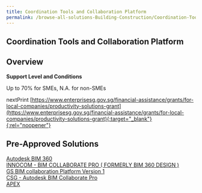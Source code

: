```yaml
---
title: Coordination Tools and Collaboration Platform
permalink: /browse-all-solutions-Building-Construction/Coordination-Tools-and-Collaboration-Platform
---
```


## Coordination Tools and Collaboration Platform
## Overview

**Support Level and Conditions**

Up to 70% for SMEs, N.A. for non-SMEs

nextPrint
[https://www.enterprisesg.gov.sg/financial-assistance/grants/for-local-companies/productivity-solutions-grant](https://www.enterprisesg.gov.sg/financial-assistance/grants/for-local-companies/productivity-solutions-grant){:target="_blank"}{:rel="noopener"}

## Pre-Approved Solutions

<a href='/productivity-solutions-grant/solutionrepo/solution1024' target='_blank'>Autodesk BIM 360</a><br>
<a href='/productivity-solutions-grant/solutionrepo/solution1584' target='_blank'>INNOCOM - BIM COLLABORATE PRO ( FORMERLY BIM 360 DESIGN )</a><br>
<a href='/productivity-solutions-grant/solutionrepo/solution1885' target='_blank'>GS BIM collaboration Platform Version 1</a><br>
<a href='/productivity-solutions-grant/solutionrepo/solution2067' target='_blank'>CSG - Autodesk BIM Collaborate Pro</a><br>
<a href='/productivity-solutions-grant/solutionrepo/solution2338' target='_blank'>APEX</a><br>
